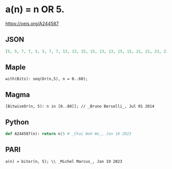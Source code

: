 # a\(n\) \= n OR 5\.
https://oeis.org/A244587
## JSON
```JSON
[5, 5, 7, 7, 5, 5, 7, 7, 13, 13, 15, 15, 13, 13, 15, 15, 21, 21, 23, 23, 21, 21, 23, 23, 29, 29, 31, 31, 29, 29, 31, 31, 37, 37, 39, 39, 37, 37, 39, 39, 45, 45, 47, 47, 45, 45, 47, 47, 53, 53, 55, 55, 53, 53, 55, 55, 61, 61, 63, 63, 61, 61, 63, 63, 69, 69, 71, 71]
```
## Maple
```Maple
with(Bits): seq(Or(n,5), n = 0..60);
```
## Magma
```Magma
[BitwiseOr(n, 5): n in [0..80]]; // _Bruno Berselli_, Jul 01 2014
```
## Python
```Python
def A244587(n): return n|5 # _Chai Wah Wu_, Jan 18 2023
```
## PARI
```PARI
a(n) = bitor(n, 5); \\ _Michel Marcus_, Jan 19 2023
```
